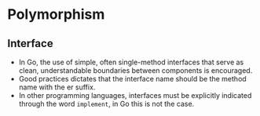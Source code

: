 # Polymorphism

## Interface
+ In Go, the use of simple, often single-method interfaces that serve as clean, understandable boundaries between components is encouraged.
+ Good practices dictates that the interface name should be the method name with the er suffix.
+ In other programming languages, interfaces must be explicitly indicated through the word `implement`, in Go this is not the case.